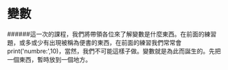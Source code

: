 # 變數
######這一次的課程，我們將帶領各位來了解變數是什麼東西。在前面的練習題，或多或少有出現被稱為便書的東西，在前面的練習我們常常會print('numbre:',10)，當然，我們不可能這樣子做。變數就是為此而誕生的。先把一個東西，暫時放到一個地方。